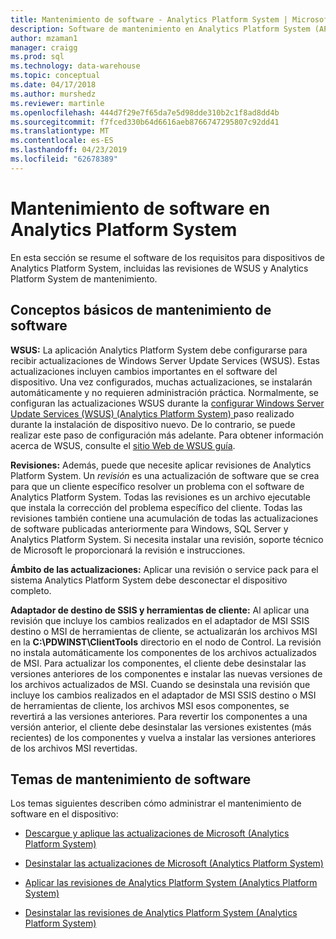 ```yaml
---
title: Mantenimiento de software - Analytics Platform System | Microsoft Docs
description: Software de mantenimiento en Analytics Platform System (APS).
author: mzaman1
manager: craigg
ms.prod: sql
ms.technology: data-warehouse
ms.topic: conceptual
ms.date: 04/17/2018
ms.author: murshedz
ms.reviewer: martinle
ms.openlocfilehash: 444d7f29e7f65da7e5d98dde310b2c1f8ad8dd4b
ms.sourcegitcommit: f7fced330b64d6616aeb8766747295807c92dd41
ms.translationtype: MT
ms.contentlocale: es-ES
ms.lasthandoff: 04/23/2019
ms.locfileid: "62678389"
---
```

# <a name="software-servicing-in-analytics-platform-system"></a>Mantenimiento de software en Analytics Platform System
En esta sección se resume el software de los requisitos para dispositivos de Analytics Platform System, incluidas las revisiones de WSUS y Analytics Platform System de mantenimiento.  
  
## <a name="Basics"></a>Conceptos básicos de mantenimiento de software  
**WSUS:** La aplicación Analytics Platform System debe configurarse para recibir actualizaciones de Windows Server Update Services (WSUS). Estas actualizaciones incluyen cambios importantes en el software del dispositivo. Una vez configurados, muchas actualizaciones, se instalarán automáticamente y no requieren administración práctica. Normalmente, se configuran las actualizaciones WSUS durante la [configurar Windows Server Update Services &#40;WSUS&#41; &#40;Analytics Platform System&#41; ](configure-windows-server-update-services-wsus.md) paso realizado durante la instalación de dispositivo nuevo. De lo contrario, se puede realizar este paso de configuración más adelante. Para obtener información acerca de WSUS, consulte el [sitio Web de WSUS guía](https://go.microsoft.com/fwlink/?LinkId=202417).  
  
**Revisiones:** Además, puede que necesite aplicar revisiones de Analytics Platform System. Un *revisión* es una actualización de software que se crea para que un cliente específico resolver un problema con el software de Analytics Platform System. Todas las revisiones es un archivo ejecutable que instala la corrección del problema específico del cliente. Todas las revisiones también contiene una acumulación de todas las actualizaciones de software publicadas anteriormente para Windows, SQL Server y Analytics Platform System. Si necesita instalar una revisión, soporte técnico de Microsoft le proporcionará la revisión e instrucciones.  
  
**Ámbito de las actualizaciones:** Aplicar una revisión o service pack para el sistema Analytics Platform System debe desconectar el dispositivo completo.  
  
**Adaptador de destino de SSIS y herramientas de cliente:** Al aplicar una revisión que incluye los cambios realizados en el adaptador de MSI SSIS destino o MSI de herramientas de cliente, se actualizarán los archivos MSI en la **C:\PDWINST\ClientTools** directorio en el nodo de Control. La revisión no instala automáticamente los componentes de los archivos actualizados de MSI. Para actualizar los componentes, el cliente debe desinstalar las versiones anteriores de los componentes e instalar las nuevas versiones de los archivos actualizados de MSI. Cuando se desinstala una revisión que incluye los cambios realizados en el adaptador de MSI SSIS destino o MSI de herramientas de cliente, los archivos MSI esos componentes, se revertirá a las versiones anteriores. Para revertir los componentes a una versión anterior, el cliente debe desinstalar las versiones existentes (más recientes) de los componentes y vuelva a instalar las versiones anteriores de los archivos MSI revertidas.  
  
## <a name="software-servicing-topics"></a>Temas de mantenimiento de software  
Los temas siguientes describen cómo administrar el mantenimiento de software en el dispositivo:  
  
-   [Descargue y aplique las actualizaciones de Microsoft &#40;Analytics Platform System&#41;](download-and-apply-microsoft-updates.md)  
  
-   [Desinstalar las actualizaciones de Microsoft &#40;Analytics Platform System&#41;](uninstall-microsoft-updates.md)  
  
-   [Aplicar las revisiones de Analytics Platform System &#40;Analytics Platform System&#41;](apply-analytics-platform-system-hotfixes.md)  
  
-   [Desinstalar las revisiones de Analytics Platform System &#40;Analytics Platform System&#41;](uninstall-analytics-platform-system-hotfixes.md)  
  
<!-- MISSING LINKS ## See Also  
[Common Metadata Query Examples &#40;SQL Server PDW&#41;](../sqlpdw/common-metadata-query-examples-sql-server-pdw.md)  -->  
  
